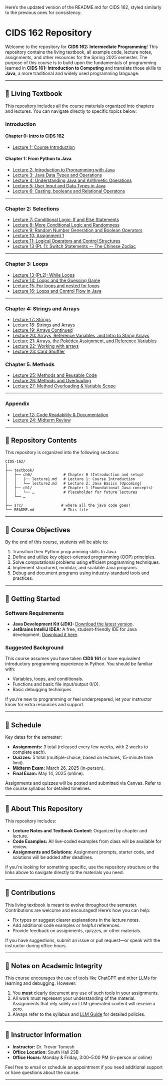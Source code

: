 Here’s the updated version of the README.md for CIDS 162, styled similarly to the previous ones for consistency:

# **CIDS 162 Repository**

Welcome to the repository for **CIDS 162: Intermediate Programming**! This repository contains the living textbook, all example code, lecture notes, assignments, and other resources for the Spring 2025 semester. The purpose of this course is to build upon the fundamentals of programming learned in **CIDS 161: Introduction to Computing** and translate those skills to **Java**, a more traditional and widely used programming language.

---

## **📖 Living Textbook**
This repository includes all the course materials organized into chapters and lectures. You can navigate directly to specific topics below:

### **Introduction**
#### **Chapter 0: Intro to CIDS 162**
- [Lecture 1: Course Introduction](textbook/ch0/lecture1.md)
#### **Chapter 1: From Python to Java**
- [Lecture 2: Introduction to Programming with Java](textbook/ch1/lecture2.md)
- [Lecture 3: Java Data Types and Operations](textbook/ch1/lecture3.md)
- [Lecture 4: Understanding Java and Arithmetic Operations](textbook/ch1/lecture4.md)
- [Lecture 5: User Input and Data Types in Java](textbook/ch1/lecture5.md)
- [Lecture 6: Casting, booleans and Relational Operatons](textbook/ch1/lecture6.md)

---
### **Chapter 2: Selections**
- [Lecture 7: Conditional Logic: If and Else Statements](textbook/ch2/lecture7.md)
- [Lecture 8: More Conditional Logic and Randomness](textbook/ch2/lecture8.md)
- [Lecture 9: Random Number Generation and Boolean Operators](textbook/ch2/lecture9.md)
- [Lecture 10: Assignment 1](textbook/ch2/lecture10.md)
- [Lecture 11: Logical Operators and Control Structures](textbook/ch2/lecture11.md)
- [Lecture 13 (Pt. 1): Switch Statements -- The Chinese Zodiac](textbook/ch2/lecture13-pt1.md)
---
### **Chapter 3: Loops**
- [Lecture 13 (Pt.2): While Loops](textbook/ch3/lecture13-pt2.md)
- [Lecture 14: Loops and the Guessing Game](textbook/ch3/lecture14.md)
- [Lecture 15: For loops and nested for loops](textbook/ch3/lecture15.md)
- [Lecture 16: Loops and Control Flow in Java](textbook/ch3/lecture16.md)
---
### **Chapter 4: Strings and Arrays**
- [Lecture 17: Strings](textbook/ch4/lecture17.md)
- [Lecture 18: Strings and Arrays](textbook/ch4/lecture18.md)
- [Lecture 19: Arrays Continued](textbook/ch4/lecture19.md)
- [Lecture 20: Arrays, Reference Variables, and Intro to String Arrays](textbook/ch4/lecture20.md)
- [Lecture 21: Arrays, the Pokédex Assignment, and Reference Variables](textbook/ch4/lecture21.md)
- [Lecture 22: Working with arrays](textbook/ch4/lecture22.md)
- [Lecture 23: Card Shuffler](textbook/ch4/lecture23.md)

### **Chapter 5. Methods**
- [Lecture 25: Methods and Reusable Code](textbook/ch5/lecture25.md)
- [Lecture 26: Methods and Overloading](textbook/ch5/lecture26.md)
- [Lecture 27: Method Overloading & Variable Scope](textbook/ch5/lecture27.md)
---
### **Appendix**
- [Lecture 12: Code Readability & Documentation](textbook/appendix/lecture12.md)
- [Lecture 24: Midterm Review](textbook/appendix/lecture24.md)

---

## **📂 Repository Contents**
This repository is organized into the following sections:
```
CIDS-162/
│
├── textbook/
│   ├── ch0/              # Chapter 0 (Introduction and setup)
│   │   ├── lecture1.md   # Lecture 1: Course Introduction
│   │   └── lecture2.md   # Lecture 2: Java Basics (Upcoming)
│   ├── ch1/              # Chapter 1 (Foundational Java concepts)
│   │   └── …             # Placeholder for future lectures
│   └── …
│
├── src/                 # where all the java code goes!
└── README.md             # This file
```
---

## **🎯 Course Objectives**
By the end of this course, students will be able to:
1. Transition their Python programming skills to Java.
2. Define and utilize key object-oriented programming (OOP) principles.
3. Solve computational problems using efficient programming techniques.
4. Implement structured, modular, and scalable Java programs.
5. Debug and document programs using industry-standard tools and practices.

---

## **🚀 Getting Started**
### **Software Requirements**
- **Java Development Kit (JDK):** [Download the latest version](https://www.oracle.com/java/technologies/javase-downloads.html).
- **JetBrains IntelliJ IDEA:** A free, student-friendly IDE for Java development. [Download it here](https://www.jetbrains.com/idea/).

### **Suggested Background**
This course assumes you have taken **CIDS 161** or have equivalent introductory programming experience in Python. You should be familiar with:
- Variables, loops, and conditionals.
- Functions and basic file input/output (I/O).
- Basic debugging techniques.

If you're new to programming or feel underprepared, let your instructor know for extra resources and support.

---

## **📅 Schedule**
Key dates for the semester:
- **Assignments:** 3 total (released every few weeks, with 2 weeks to complete each).
- **Quizzes:** 5 total (multiple-choice, based on lectures, 15-minute time limit).
- **Midterm Exam:** March 26, 2025 (in-person).
- **Final Exam:** May 14, 2025 (online).

Assignments and quizzes will be posted and submitted via Canvas. Refer to the course syllabus for detailed timelines.

---

## **📌 About This Repository**
This repository includes:
- **Lecture Notes and Textbook Content:** Organized by chapter and lecture.
- **Code Examples:** All live-coded examples from class will be available for review.
- **Assignments and Solutions:** Assignment prompts, starter code, and solutions will be added after deadlines.

If you're looking for something specific, use the repository structure or the links above to navigate directly to the materials you need.

---

## **🤝 Contributions**
This living textbook is meant to evolve throughout the semester. Contributions are welcome and encouraged! Here’s how you can help:
- Fix typos or suggest clearer explanations in the lecture notes.
- Add additional code examples or helpful references.
- Provide feedback on assignments, quizzes, or other materials.

If you have suggestions, submit an issue or pull request—or speak with the instructor during office hours.

---

## **📌 Notes on Academic Integrity**
This course encourages the use of tools like ChatGPT and other LLMs for learning and debugging. However:
1. You **must** clearly document any use of such tools in your assignments.
2. All work must represent your understanding of the material. Assignments that rely solely on LLM-generated content will receive a zero.
3. Always refer to the syllabus and [LLM Guide](#) for detailed policies.

---

## **📝 Instructor Information**
- **Instructor:** Dr. Trevor Tomesh
- **Office Location:** South Hall 23B
- **Office Hours:** Monday & Friday, 3:00–5:00 PM (in-person or online)

Feel free to email or schedule an appointment if you need additional support or have questions about the course.

---